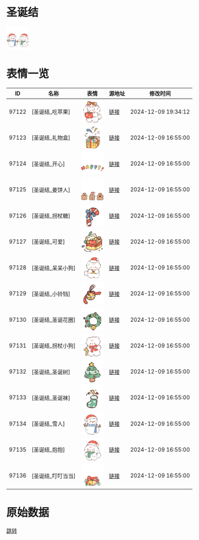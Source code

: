 # 圣诞结

<img src="./cover.png" height="60" alt="cover" />

# 表情一览

|ID|名称|表情|源地址|修改时间|
|----|----|----|----|----|
|97122|[圣诞结_吃苹果]|<img src="./pic/097122_%5B圣诞结_吃苹果%5D.png" height="60" alt="吃苹果"/>|[链接](https://i0.hdslb.com/bfs/garb/ab0b563af29b46013fb341c33748bf7da60ba157.png)|2024-12-09 19:34:12|
|97123|[圣诞结_礼物盒]|<img src="./pic/097123_%5B圣诞结_礼物盒%5D.png" height="60" alt="礼物盒"/>|[链接](https://i0.hdslb.com/bfs/garb/589717ba88d86f56e2cf6159984e873a66a92756.png)|2024-12-09 16:55:00|
|97124|[圣诞结_开心]|<img src="./pic/097124_%5B圣诞结_开心%5D.png" height="60" alt="开心"/>|[链接](https://i0.hdslb.com/bfs/garb/ea93939ba0aab5cce93b0c75805410da09189fa8.png)|2024-12-09 16:55:00|
|97125|[圣诞结_姜饼人]|<img src="./pic/097125_%5B圣诞结_姜饼人%5D.png" height="60" alt="姜饼人"/>|[链接](https://i0.hdslb.com/bfs/garb/9297d64c925cb42483f101e10690e1d07e879941.png)|2024-12-09 16:55:00|
|97126|[圣诞结_拐杖糖]|<img src="./pic/097126_%5B圣诞结_拐杖糖%5D.png" height="60" alt="拐杖糖"/>|[链接](https://i0.hdslb.com/bfs/garb/eac1c4e3bdf69e146c46509e0786a03f5b826cba.png)|2024-12-09 16:55:00|
|97127|[圣诞结_可爱]|<img src="./pic/097127_%5B圣诞结_可爱%5D.png" height="60" alt="可爱"/>|[链接](https://i0.hdslb.com/bfs/garb/907a4c82752060a247ce05e000795f2aafc76af7.png)|2024-12-09 16:55:00|
|97128|[圣诞结_呆呆小狗]|<img src="./pic/097128_%5B圣诞结_呆呆小狗%5D.png" height="60" alt="呆呆小狗"/>|[链接](https://i0.hdslb.com/bfs/garb/e03bffae251f250bb703c8ccd3110b625c5bdd02.png)|2024-12-09 16:55:00|
|97129|[圣诞结_小铃铛]|<img src="./pic/097129_%5B圣诞结_小铃铛%5D.png" height="60" alt="小铃铛"/>|[链接](https://i0.hdslb.com/bfs/garb/b13589bc2e811cef8d4813469fcec75cca5a8784.png)|2024-12-09 16:55:00|
|97130|[圣诞结_圣诞花圈]|<img src="./pic/097130_%5B圣诞结_圣诞花圈%5D.png" height="60" alt="圣诞花圈"/>|[链接](https://i0.hdslb.com/bfs/garb/d9f9bdef360626e8c56f2bcabe0f9bb23234d24f.png)|2024-12-09 16:55:00|
|97131|[圣诞结_拐杖小狗]|<img src="./pic/097131_%5B圣诞结_拐杖小狗%5D.png" height="60" alt="拐杖小狗"/>|[链接](https://i0.hdslb.com/bfs/garb/989976685e620b277711064579145d969fd67014.png)|2024-12-09 16:55:00|
|97132|[圣诞结_圣诞树]|<img src="./pic/097132_%5B圣诞结_圣诞树%5D.png" height="60" alt="圣诞树"/>|[链接](https://i0.hdslb.com/bfs/garb/556c7ee1d22c54e5b8083f13cba7765b3cd361b2.png)|2024-12-09 16:55:00|
|97133|[圣诞结_圣诞袜]|<img src="./pic/097133_%5B圣诞结_圣诞袜%5D.png" height="60" alt="圣诞袜"/>|[链接](https://i0.hdslb.com/bfs/garb/28b78ca33d800030d1a6587c6761a342dd5db0f4.png)|2024-12-09 16:55:00|
|97134|[圣诞结_雪人]|<img src="./pic/097134_%5B圣诞结_雪人%5D.png" height="60" alt="雪人"/>|[链接](https://i0.hdslb.com/bfs/garb/beb5f01b21ec677e15955e4c016fcfe5c9e1cea5.png)|2024-12-09 16:55:00|
|97135|[圣诞结_抱抱]|<img src="./pic/097135_%5B圣诞结_抱抱%5D.png" height="60" alt="抱抱"/>|[链接](https://i0.hdslb.com/bfs/garb/f58643fffb27b95de5cf057202af57e04ab5f123.png)|2024-12-09 16:55:00|
|97136|[圣诞结_叮叮当当]|<img src="./pic/097136_%5B圣诞结_叮叮当当%5D.png" height="60" alt="叮叮当当"/>|[链接](https://i0.hdslb.com/bfs/garb/753ff06f62aee2ec1ab5fec4c4ec758ab17e10d8.png)|2024-12-09 16:55:00|

# 原始数据

[跳转](./raw.json)

